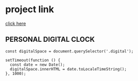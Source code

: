 # project link

[click here](https://stackblitz.com/edit/stackblitz-starters-c8wzq4nv?file=index.html)

## PERSONAL DIGITAL CLOCK

```
const digitalSpace = document.querySelector('.digital');

setTimeout(function () {
  const date = new Date();
  digitalSpace.innerHTML = date.toLocaleTimeString();
}, 1000);

```


